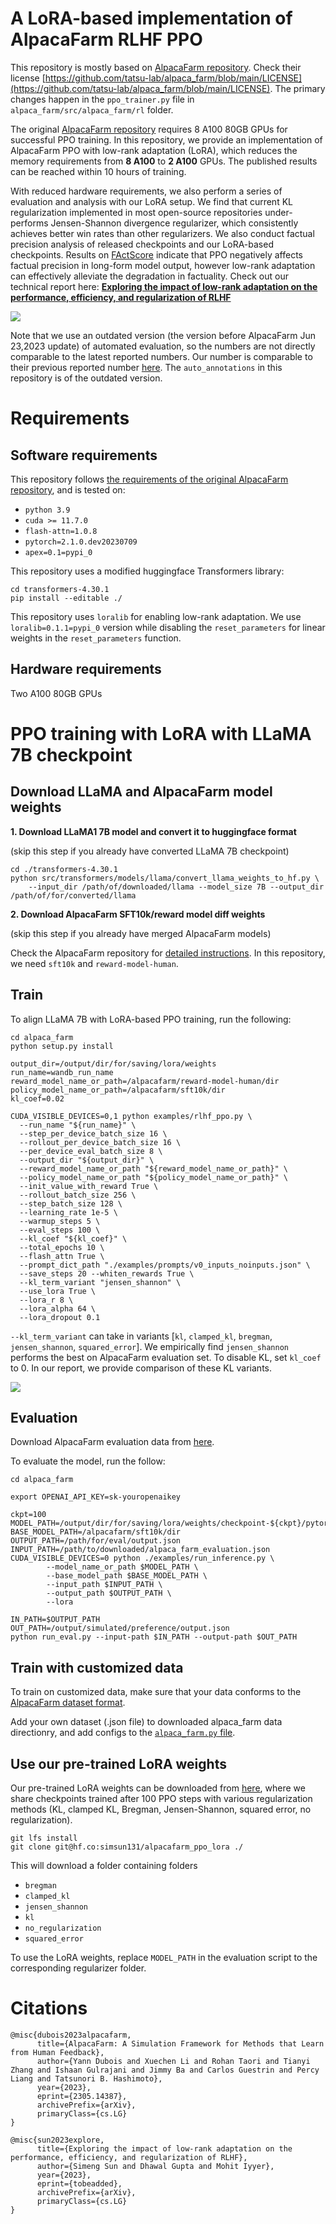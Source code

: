 # A LoRA-based implementation of AlpacaFarm RLHF PPO

This repository is mostly based on [AlpacaFarm repository](https://github.com/tatsu-lab/alpaca_farm). Check their license [https://github.com/tatsu-lab/alpaca_farm/blob/main/LICENSE](https://github.com/tatsu-lab/alpaca_farm/blob/main/LICENSE). The primary changes happen in the `ppo_trainer.py` file in `alpaca_farm/src/alpaca_farm/rl` folder.

The original [AlpacaFarm repository](https://github.com/tatsu-lab/alpaca_farm/) requires 8 A100 80GB GPUs for successful PPO training. In this repository, we provide an implementation of AlpacaFarm PPO with low-rank adaptation (LoRA), which reduces the memory requirements from **8 A100** to **2 A100** GPUs. The published results can be reached within 10 hours of training. 

With reduced hardware requirements, we also perform a series of evaluation and analysis with our LoRA setup. We find that current KL regularization implemented in most open-source repositories under-performs Jensen-Shannon divergence regularizer, which consistently achieves better win rates than other regularizers. We also conduct factual precision analysis of released checkpoints and our LoRA-based checkpoints. Results on [FActScore](https://github.com/shmsw25/FActScore) indicate that PPO negatively affects factual precision in long-form model output, however low-rank adaptation can effectively alleviate the degradation in factuality.
Check out our technical report here: [**Exploring the impact of low-rank adaptation on the performance, efficiency, and regularization of RLHF**](https://people.cs.umass.edu/~simengsun/paper/rlhf_tech_report.pdf)

![](alpaca_farm/assets/C63B0F56-0CB2-4AFD-8BD3-39DCB60A2DD1.png)

Note that we use an outdated version (the version before AlpacaFarm Jun 23,2023 update) of automated evaluation, so the numbers are not directly comparable to the latest reported numbers. Our number is comparable to their previous reported number [here](https://github.com/tatsu-lab/alpaca_farm/blob/1fe814f316f5e086808a3a08bb40b490fb854cc4/src/alpaca_farm/auto_annotations/eval.py#L23). The `auto_annotations` in this repository is of the outdated version.

# Requirements

## Software requirements

This repository follows [the requirements of the original AlpacaFarm repository](https://github.com/tatsu-lab/alpaca_farm#installation), and is tested on:
- `python 3.9`
- `cuda >= 11.7.0`
- `flash-attn=1.0.8`
- `pytorch=2.1.0.dev20230709`
- `apex=0.1=pypi_0`

This repository uses a modified huggingface Transformers library:
```
cd transformers-4.30.1
pip install --editable ./
```

This repository uses `loralib` for enabling low-rank adaptation. We use `loralib=0.1.1=pypi_0` version while disabling the `reset_parameters` for linear weights in the `reset_parameters` function. 

## Hardware requirements
Two A100 80GB GPUs


# PPO training with LoRA with LLaMA 7B checkpoint

## Download LLaMA and AlpacaFarm model weights

**1. Download LLaMA1 7B model and convert it to huggingface format** 

(skip this step if you already have converted LLaMA 7B checkpoint)
```
cd ./transformers-4.30.1
python src/transformers/models/llama/convert_llama_weights_to_hf.py \
    --input_dir /path/of/downloaded/llama --model_size 7B --output_dir /path/of/for/converted/llama
```

**2. Download AlpacaFarm SFT10k/reward model diff weights** 

(skip this step if you already have merged AlpacaFarm models)

Check the AlpacaFarm repository for [detailed instructions](https://github.com/tatsu-lab/alpaca_farm#downloading-pre-tuned-alpacafarm-models). In this repository, we need `sft10k` and `reward-model-human`. 

## Train

To align LLaMA 7B with LoRA-based PPO training, run the following:
```
cd alpaca_farm
python setup.py install

output_dir=/output/dir/for/saving/lora/weights
run_name=wandb_run_name
reward_model_name_or_path=/alpacafarm/reward-model-human/dir
policy_model_name_or_path=/alpacafarm/sft10k/dir
kl_coef=0.02

CUDA_VISIBLE_DEVICES=0,1 python examples/rlhf_ppo.py \
  --run_name "${run_name}" \
  --step_per_device_batch_size 16 \
  --rollout_per_device_batch_size 16 \
  --per_device_eval_batch_size 8 \
  --output_dir "${output_dir}" \
  --reward_model_name_or_path "${reward_model_name_or_path}" \
  --policy_model_name_or_path "${policy_model_name_or_path}" \
  --init_value_with_reward True \
  --rollout_batch_size 256 \
  --step_batch_size 128 \
  --learning_rate 1e-5 \
  --warmup_steps 5 \
  --eval_steps 100 \
  --kl_coef "${kl_coef}" \
  --total_epochs 10 \
  --flash_attn True \
  --prompt_dict_path "./examples/prompts/v0_inputs_noinputs.json" \
  --save_steps 20 --whiten_rewards True \
  --kl_term_variant "jensen_shannon" \
  --use_lora True \
  --lora_r 8 \
  --lora_alpha 64 \
  --lora_dropout 0.1 
``` 

`--kl_term_variant` can take in variants [`kl`, `clamped_kl`, `bregman`, `jensen_shannon`, `squared_error`]. We empirically find `jensen_shannon` performs the best on AlpacaFarm evaluation set. To disable KL, set `kl_coef` to 0. In our report, we provide comparison of these KL variants.

![](alpaca_farm/assets/742C0BE6-97B6-4C12-92DF-A9273E45F825.png)

## Evaluation

Download AlpacaFarm evaluation data from [here](https://huggingface.co/datasets/tatsu-lab/alpaca_farm/tree/main).

To evaluate the model, run the follow:
```
cd alpaca_farm

export OPENAI_API_KEY=sk-youropenaikey

ckpt=100
MODEL_PATH=/output/dir/for/saving/lora/weights/checkpoint-${ckpt}/pytorch_model.bin
BASE_MODEL_PATH=/alpacafarm/sft10k/dir
OUTPUT_PATH=/path/for/eval/output.json
INPUT_PATH=/path/to/downloaded/alpaca_farm_evaluation.json
CUDA_VISIBLE_DEVICES=0 python ./examples/run_inference.py \
        --model_name_or_path $MODEL_PATH \
        --base_model_path $BASE_MODEL_PATH \
        --input_path $INPUT_PATH \
        --output_path $OUTPUT_PATH \
        --lora 

IN_PATH=$OUTPUT_PATH
OUT_PATH=/output/simulated/preference/output.json
python run_eval.py --input-path $IN_PATH --output-path $OUT_PATH
```

## Train with customized data

To train on customized data, make sure that your data conforms to the [AlpacaFarm dataset format](https://huggingface.co/datasets/tatsu-lab/alpaca_farm/raw/main/alpaca_instructions/unlabeled.json).

Add your own dataset (.json file) to downloaded alpaca_farm data directionry, and add configs to the [`alpaca_farm.py` file](https://huggingface.co/datasets/tatsu-lab/alpaca_farm/blob/main/alpaca_farm.py). 

## Use our pre-trained LoRA weights

Our pre-trained LoRA weights can be downloaded from [here](https://huggingface.co/simsun131/alpacafarm_ppo_lora/tree/main), where we share checkpoints trained after 100 PPO steps with various regularization methods (KL, clamped KL, Bregman, Jensen-Shannon, squared error, no regularization). 

```
git lfs install
git clone git@hf.co:simsun131/alpacafarm_ppo_lora ./
```
This will download a folder containing folders
- `bregman`
- `clamped_kl`
- `jensen_shannon`
- `kl`
- `no_regularization`
- `squared_error`

To use the LoRA weights, replace `MODEL_PATH` in the evaluation script to the corresponding regularizer folder.


# Citations
```
@misc{dubois2023alpacafarm,
      title={AlpacaFarm: A Simulation Framework for Methods that Learn from Human Feedback}, 
      author={Yann Dubois and Xuechen Li and Rohan Taori and Tianyi Zhang and Ishaan Gulrajani and Jimmy Ba and Carlos Guestrin and Percy Liang and Tatsunori B. Hashimoto},
      year={2023},
      eprint={2305.14387},
      archivePrefix={arXiv},
      primaryClass={cs.LG}
}
```

```
@misc{sun2023explore,
      title={Exploring the impact of low-rank adaptation on the performance, efficiency, and regularization of RLHF}, 
      author={Simeng Sun and Dhawal Gupta and Mohit Iyyer},
      year={2023},
      eprint={tobeadded},
      archivePrefix={arXiv},
      primaryClass={cs.LG}
}
``````